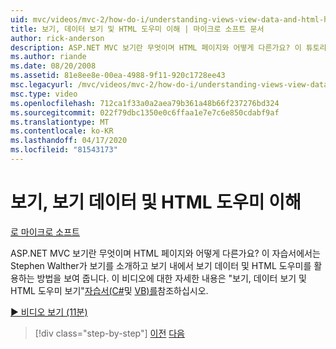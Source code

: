 ```yaml
---
uid: mvc/videos/mvc-2/how-do-i/understanding-views-view-data-and-html-helpers
title: 보기, 데이터 보기 및 HTML 도우미 이해 | 마이크로 소프트 문서
author: rick-anderson
description: ASP.NET MVC 보기란 무엇이며 HTML 페이지와 어떻게 다른가요? 이 튜토리얼에서, 스티븐 월터는 뷰를 소개하고 당신이 할 수있는 방법을 보여줍니다 ...
ms.author: riande
ms.date: 08/20/2008
ms.assetid: 81e8ee8e-00ea-4988-9f11-920c1728ee43
msc.legacyurl: /mvc/videos/mvc-2/how-do-i/understanding-views-view-data-and-html-helpers
msc.type: video
ms.openlocfilehash: 712ca1f33a0a2aea79b361a48b66f237276bd324
ms.sourcegitcommit: 022f79dbc1350e0c6ffaa1e7e7c6e850cdabf9af
ms.translationtype: MT
ms.contentlocale: ko-KR
ms.lasthandoff: 04/17/2020
ms.locfileid: "81543173"
---
```

# <a name="understanding-views-view-data-and-html-helpers"></a>보기, 보기 데이터 및 HTML 도우미 이해

[로 마이크로 소프트](https://github.com/microsoft)

ASP.NET MVC 보기란 무엇이며 HTML 페이지와 어떻게 다른가요? 이 자습서에서는 Stephen Walther가 보기를 소개하고 보기 내에서 보기 데이터 및 HTML 도우미를 활용하는 방법을 보여 줍니다. 이 비디오에 대한 자세한 내용은 "보기, 데이터 보기 및 HTML 도우미 보기"[자습서(C#](../../../overview/older-versions-1/views/asp-net-mvc-views-overview-cs.md)및 [VB)를](../../../overview/older-versions-1/views/asp-net-mvc-views-overview-vb.md)참조하십시오.

[&#9654; 비디오 보기 (11분)](https://channel9.msdn.com/Blogs/ASP-NET-Site-Videos/understanding-views-view-data-and-html-helpers)

> [!div class="step-by-step"]
> [이전](understanding-controllers-controller-actions-and-action-results.md)
> [다음](an-introduction-to-url-routing.md)

